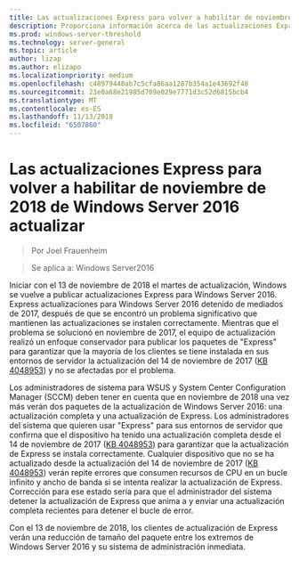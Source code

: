 ```yaml
---
title: Las actualizaciones Express para volver a habilitar de noviembre de 2018 de Windows Server 2016 actualizar
description: Proporciona información acerca de las actualizaciones Express en Windows Server 2016
ms.prod: windows-server-threshold
ms.technology: server-general
ms.topic: article
author: lizap
ms.author: elizapo
ms.localizationpriority: medium
ms.openlocfilehash: c48979440ab7c5cfa86aa1287b354a1e43692f48
ms.sourcegitcommit: 23e0a68e21985d709e029e7771d3c52d6815bcb4
ms.translationtype: MT
ms.contentlocale: es-ES
ms.lasthandoff: 11/13/2018
ms.locfileid: "6507860"
---
```

# Las actualizaciones Express para volver a habilitar de noviembre de 2018 de Windows Server 2016 actualizar

>Por Joel Frauenheim

>Se aplica a: Windows Server2016

Iniciar con el 13 de noviembre de 2018 el martes de actualización, Windows se vuelve a publicar actualizaciones Express para Windows Server 2016. Express actualizaciones para Windows Server 2016 detenido de mediados de 2017, después de que se encontró un problema significativo que mantienen las actualizaciones se instalen correctamente. Mientras que el problema se solucionó en noviembre de 2017, el equipo de actualización realizó un enfoque conservador para publicar los paquetes de "Express" para garantizar que la mayoría de los clientes se tiene instalada en sus entornos de servidor la actualización del 14 de noviembre de 2017 ([KB 4048953](https://support.microsoft.com/help/4048953/windows-10-update-kb4048953)) y no se afectadas por el problema.

Los administradores de sistema para WSUS y System Center Configuration Manager (SCCM) deben tener en cuenta que en noviembre de 2018 una vez más verán dos paquetes de la actualización de Windows Server 2016: una actualización completa y una actualización de Express. Los administradores del sistema que quieren usar "Express" para sus entornos de servidor que confirma que el dispositivo ha tenido una actualización completa desde el 14 de noviembre de 2017 ([KB 4048953](https://support.microsoft.com/help/4048953/windows-10-update-kb4048953)) para garantizar que la actualización de Express se instala correctamente. Cualquier dispositivo que no se ha actualizado desde la actualización del 14 de noviembre de 2017 ([KB 4048953](https://support.microsoft.com/help/4048953/windows-10-update-kb4048953)) verán repite errores que consumen recursos de CPU en un bucle infinito y ancho de banda si se intenta realizar la actualización de Express.  Corrección para ese estado sería para que el administrador del sistema detener la actualización de Express que anima a y enviar una actualización completa recientes para detener el bucle de error.

Con el 13 de noviembre de 2018, los clientes de actualización de Express verán una reducción de tamaño del paquete entre los extremos de Windows Server 2016 y su sistema de administración inmediata.  